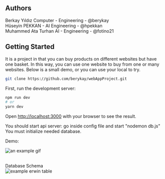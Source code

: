 ## Authors
Berkay Yıldız Computer - Engineering - @berykay</br>
Hüseyin PEKKAN - AI Engineering - @hpekkan </br>
Muhammed Ata Turhan AI - Engineering - @fotino21</br>
## Getting Started
It is a project in that you can buy products on different websites but have one basket. In this way, you can use one website to buy from one or many websites. Below is a small demo, or you can use your local to try. </br>
```bash
git clone https://github.com/berykay/webAppProject.git
```

First, run the development server:

```bash
npm run dev
# or
yarn dev
```

Open [http://localhost:3000](http://localhost:3000) with your browser to see the result.

You should start api server: go inside config file and start "nodemon db.js"</br>
You must initialize needed database.</br>

Demo:</br>

![an example gif](https://github.com/hpekkan/webappProject/blob/main/exampleGif.gif)</br></br>

Database Schema</br>
![example erwin table](https://github.com/hpekkan/webappProject/blob/main/example_database.png)
